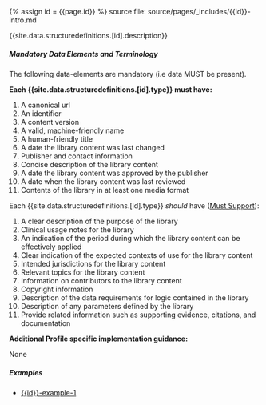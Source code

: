 
{% assign id = {{page.id}} %}
source file: source/pages/\_includes/{{id}}-intro.md

{{site.data.structuredefinitions.[id].description}}

##### Mandatory Data Elements and Terminology

The following data-elements are mandatory (i.e data MUST be present).

**Each {{site.data.structuredefinitions.[id].type}} must have:**

1. A canonical url
1. An identifier
1. A content version
1. A valid, machine-friendly name
1. A human-friendly title
1. A date the library content was last changed
1. Publisher and contact information
1. Concise description of the library content
1. A date the library content was approved by the publisher
1. A date when the library content was last reviewed
1. Contents of the library in at least one media format

Each {{site.data.structuredefinitions.[id].type}} *should* have ([Must Support](guidance.html#must-support)):

1. A clear description of the purpose of the library
1. Clinical usage notes for the library
1. An indication of the period during which the library content can be effectively applied
1. Clear indication of the expected contexts of use for the library content
1. Intended jurisdictions for the library content
1. Relevant topics for the library content
1. Information on contributors to the library content
1. Copyright information
1. Description of the data requirements for logic contained in the library
1. Description of any parameters defined by the library
1. Provide related information such as supporting evidence, citations, and documentation

**Additional Profile specific implementation guidance:**

None

##### Examples

- [{{id}}-example-1](todo.html)
